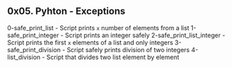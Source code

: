 ## 0x05. Pyhton - Exceptions

0-safe_print_list - Script prints `x` number of elements from a list
1-safe_print_integer - Script prints an integer safely
2-safe_print_list_integer - Script prints the first `x` elements of a list and only integers
3-safe_print_division - Script safely prints division of two integers
4-list_division - Script that divides two list element by element

